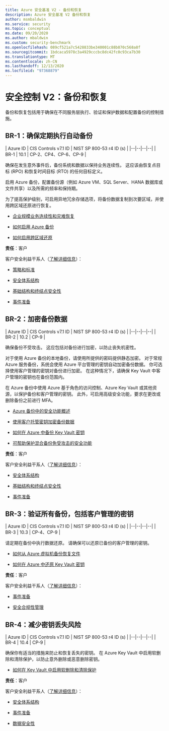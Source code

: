 ```yaml
---
title: Azure 安全基准 V2 - 备份和恢复
description: Azure 安全基准 V2 备份和恢复
author: msmbaldwin
ms.service: security
ms.topic: conceptual
ms.date: 09/20/2020
ms.author: mbaldwin
ms.custom: security-benchmark
ms.openlocfilehash: 089cf521a7c5428833be340001c88b870c568a8f
ms.sourcegitcommit: 1bdcaca5978c3a4929cccbc8dc42fc0c93ca7b30
ms.translationtype: MT
ms.contentlocale: zh-CN
ms.lasthandoff: 12/13/2020
ms.locfileid: "97368879"
---
```

# <a name="security-control-v2-backup-and-recovery"></a>安全控制 V2：备份和恢复

备份和恢复包括用于确保在不同服务层执行、验证和保护数据和配置备份的控制措施。

## <a name="br-1-ensure-regular-automated-backups"></a>BR-1：确保定期执行自动备份

| Azure ID | CIS Controls v7.1 ID | NIST SP 800-53 r4 ID (s)  |
|--|--|--|--|
| BR-1 | 10.1 | CP-2、CP4、CP-6、CP-9 |

确保在发生意外事件后，备份系统和数据以保持业务连续性。 这应该由恢复点目标 (RPO) 和恢复时间目标 (RTO) 的任何目标定义。

启用 Azure 备份，配置备份源（例如 Azure VM、SQL Server、HANA 数据库或文件共享）以及所需的频率和保持期。  

为了提高保护级别，可启用异地冗余存储选项，将备份数据复制到次要区域，并使用跨区域还原进行恢复。

- [企业规模业务连续性和灾难恢复](/azure/cloud-adoption-framework/ready/enterprise-scale/business-continuity-and-disaster-recovery)

- [如何启用 Azure 备份](../../backup/index.yml)

- [如何启用跨区域还原](../../backup/backup-azure-arm-restore-vms.md#cross-region-restore)

**责任**：客户

客户安全利益干系人（[了解详细信息](/azure/cloud-adoption-framework/organize/cloud-security#security-functions)）：

- [策略和标准](/azure/cloud-adoption-framework/organize/cloud-security-policy-standards)

- [安全体系结构](/azure/cloud-adoption-framework/organize/cloud-security-architecture)

- [基础结构和终结点安全性](/azure/cloud-adoption-framework/organize/cloud-security-infrastructure-endpoint)

- [事件准备](/azure/cloud-adoption-framework/organize/cloud-security-incident-preparation)

## <a name="br-2-encrypt-backup-data"></a>BR-2：加密备份数据

| Azure ID | CIS Controls v7.1 ID | NIST SP 800-53 r4 ID (s)  |
|--|--|--|--|
| BR-2 | 10.2 | CP-9 |

确保备份不受攻击。 这应包括对备份进行加密，以防止丧失机密性。   

对于使用 Azure 备份的本地备份，请使用所提供的密码提供静态加密。 对于常规 Azure 服务备份，系统会使用 Azure 平台管理的密钥自动加密备份数据。 你可选择使用客户管理的密钥对备份进行加密。 在这种情况下，请确保 Key Vault 中客户管理的密钥也在备份范围内。 

在 Azure 备份中使用 Azure 基于角色的访问控制、Azure Key Vault 或其他资源，以保护备份和客户管理的密钥。 此外，可启用高级安全功能，要求在更改或删除备份之前进行 MFA。

- [Azure 备份中的安全功能概述](../../backup/security-overview.md)

- [使用客户托管密钥加密备份数据](../../backup/encryption-at-rest-with-cmk.md) 

- [如何在 Azure 中备份 Key Vault 密钥](/powershell/module/azurerm.keyvault/backup-azurekeyvaultkey?view=azurermps-6.13.0)

- [可帮助保护混合备份免受攻击的安全功能](../../backup/backup-azure-security-feature.md#prevent-attacks)

**责任**：客户

客户安全利益干系人（[了解详细信息](/azure/cloud-adoption-framework/organize/cloud-security#security-functions)）：

- [安全体系结构](/azure/cloud-adoption-framework/organize/cloud-security-architecture)

- [基础结构和终结点安全性](/azure/cloud-adoption-framework/organize/cloud-security-infrastructure-endpoint)

- [事件准备](/azure/cloud-adoption-framework/organize/cloud-security-incident-preparation)

## <a name="br-3-validate-all-backups-including-customer-managed-keys"></a>BR-3：验证所有备份，包括客户管理的密钥

| Azure ID | CIS Controls v7.1 ID | NIST SP 800-53 r4 ID (s)  |
|--|--|--|--|
| BR-3 | 10.3 | CP-4、CP-9 |

请定期在备份中执行数据还原。 请确保可以还原已备份的客户管理的密钥。

- [如何从 Azure 虚拟机备份恢复文件](../../backup/backup-azure-restore-files-from-vm.md)

- [如何在 Azure 中还原 Key Vault 密钥](/powershell/module/azurerm.keyvault/restore-azurekeyvaultkey?view=azurermps-6.13.0)

**责任**：客户

客户安全利益干系人（[了解详细信息](/azure/cloud-adoption-framework/organize/cloud-security#security-functions)）：

- [事件准备](/azure/cloud-adoption-framework/organize/cloud-security-incident-preparation)

- [安全合规性管理](/azure/cloud-adoption-framework/organize/cloud-security-compliance-management)

## <a name="br-4-mitigate-risk-of-lost-keys"></a>BR-4：减少密钥丢失风险

| Azure ID | CIS Controls v7.1 ID | NIST SP 800-53 r4 ID (s)  |
|--|--|--|--|
| BR-4 | 10.4 | CP-9 |

确保你有适当的措施来防止和恢复丢失的密钥。 在 Azure Key Vault 中启用软删除和清除保护，以防止意外删除或恶意删除密钥。  

- [如何在 Key Vault 中启用软删除和清除保护](../../storage/blobs/soft-delete-blob-overview.md?tabs=azure-portal)

**责任**：客户

客户安全利益干系人（[了解详细信息](/azure/cloud-adoption-framework/organize/cloud-security#security-functions)）：

- [安全体系结构](/azure/cloud-adoption-framework/organize/cloud-security-architecture)

- [事件准备](/azure/cloud-adoption-framework/organize/cloud-security-incident-preparation)

- [数据安全性](/azure/cloud-adoption-framework/organize/cloud-security-data-security)